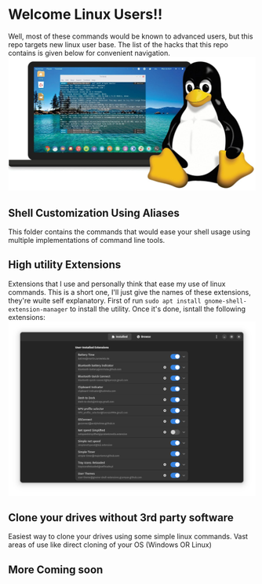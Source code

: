 # Welcome Linux Users!!
Well, most of these commands would be known to advanced users, but this repo targets new linux user base. The list of the hacks that this repo contains is given below for convenient navigation.
![Linux logo](/assets/second.jpg)
## Shell Customization Using Aliases
This folder contains the commands that would ease your shell usage using multiple implementations of command line tools.

## High utility Extensions
Extensions that I use and personally think that ease my use of linux commands.
This is a short one, I'll just give the names of these extensions, they're wuite self explanatory.
First of run `sudo apt install gnome-shell-extension-manager` to install the utility. Once it's done, isntall the following extensions:
![extensions](/assets/extensions.png)


## Clone your drives without 3rd party software
Easiest way to clone your drives using some simple linux commands. Vast areas of use like direct cloning of your OS (Windows OR Linux)

## More Coming soon

